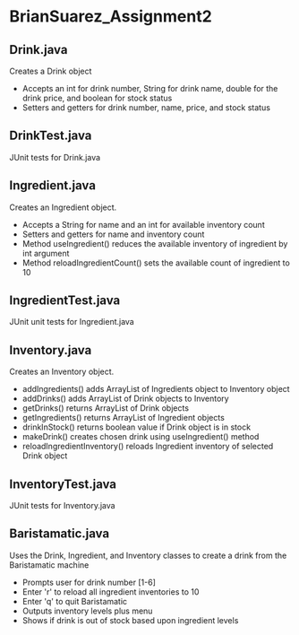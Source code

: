 # BrianSuarez_Assignment2

## Drink.java
Creates a Drink object
*   Accepts an int for drink number, String for drink name, double for the drink price, and boolean for stock status
*   Setters and getters for drink number, name, price, and stock status

## DrinkTest.java
JUnit tests for Drink.java

## Ingredient.java
Creates an Ingredient object. 

*   Accepts a String for name and an int for available inventory count
*   Setters and getters for name and inventory count
*   Method useIngredient() reduces the available inventory of ingredient by int argument
*   Method reloadIngredientCount() sets the available count of ingredient to 10

## IngredientTest.java
JUnit unit tests for Ingredient.java

## Inventory.java
Creates an Inventory object.

*   addIngredients() adds ArrayList of Ingredients object to Inventory object
*   addDrinks() adds ArrayList of Drink objects to Inventory
*   getDrinks() returns ArrayList of Drink objects
*   getIngredients() returns ArrayList of Ingredient objects
*   drinkInStock() returns boolean value if Drink object is in stock
*   makeDrink() creates chosen drink using useIngredient() method
*   reloadIngredientInventory() reloads Ingredient inventory of selected Drink object

## InventoryTest.java
JUnit tests for Inventory.java

## Baristamatic.java
Uses the Drink, Ingredient, and Inventory classes to create a drink from the Baristamatic machine
*   Prompts user for drink number [1-6]
*   Enter 'r' to reload all ingredient inventories to 10
*   Enter 'q' to quit Baristamatic
*   Outputs inventory levels plus menu
*   Shows if drink is out of stock based upon ingredient levels